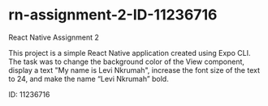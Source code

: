 # rn-assignment-2-ID-11236716
React Native Assignment 2

This project is a simple React Native application created using Expo CLI. The task was to change the background color of the View component, display a text "My name is Levi Nkrumah", increase the font size of the text to 24, and make the name “Levi Nkrumah” bold.

ID: 11236716
